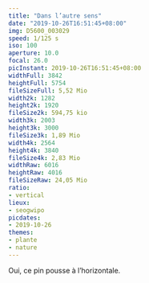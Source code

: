 ```yaml
---
title: "Dans l’autre sens"
date: "2019-10-26T16:51:45+08:00"
img: D5600_003029
speed: 1/125 s
iso: 100
aperture: 10.0
focal: 26.0
picInstant: 2019-10-26T16:51:45+08:00
widthFull: 3842
heightFull: 5754
fileSizeFull: 5,52 Mio
width2k: 1282
height2k: 1920
fileSize2k: 594,75 kio
width3k: 2003
height3k: 3000
fileSize3k: 1,89 Mio
width4k: 2564
height4k: 3840
fileSize4k: 2,83 Mio
widthRaw: 6016
heightRaw: 4016
fileSizeRaw: 24,05 Mio
ratio:
- vertical
lieux:
- seogwipo
picdates:
- 2019-10-26
themes:
- plante
- nature
---
```


Oui, ce pin pousse à l’horizontale.